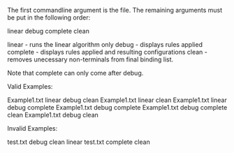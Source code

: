The first commandline argument is the file. The remaining arguments must 
be put in the following order:

   linear debug complete clean

linear - runs the linear algorithm only
debug - displays rules applied
complete - displays rules applied and resulting configurations
clean -  removes unecessary non-terminals from final binding list. 

Note that complete can only come after debug.

Valid Examples:

Example1.txt linear debug clean
Example1.txt linear  clean
Example1.txt linear  debug complete
Example1.txt debug complete
Example1.txt debug complete clean
Example1.txt debug clean

 Invalid Examples:

test.txt debug clean linear
test.txt complete clean 

